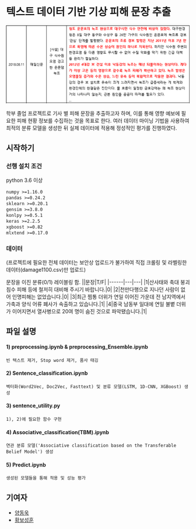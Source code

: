 # 텍스트 데이터 기반 기상 피해 문장 추출


![aaa](./img/result1.PNG)

학부 졸업 프로젝트로 기사 별 피해 문장을 추출하고자 하며, 이를 통해 영향 예보에 필요한 피해 현황 정보를 수집하는 것을 목표로 한다. 여러 데이터 마이닝 기법을 사용하여 최적의 분류 모델을 생성한 뒤 실제 데이터에 적용해 정성적인 평가를 진행하였다.

## 시작하기

### 선행 설치 조건

python 3.6 이상

```
numpy >=1.16.0
pandas >=0.24.2
sklearn >=0.20.1
gensim >=3.8.0
konlpy >=0.5.1
keras >=2.2.5
xgboost >=0.82
mlxtend >=0.17.0
```
### 데이터

(프로젝트에 필요한 전체 데이터는 보안상 업로드가 불가하여 직접 크롤링 및 라벨링한 데이터(damage1100.csv)만 업로드)

문장을 이진 분류(0/1) 레이블링 함.
||문장|T/F|
|------|---|---|
|1|산사태와 축대 붕괴 침수 피해 등에 철저히 대비해 주시기 바랍니다.|0|
|2|천만다행으로 지나던 사람이 없어 인명피해는 없었습니다.|0|
|3|최근 찜통 더위가 연일 이어진 가운데 전 남지역에서 가축과 양식 어류 폐사가 속출하고 있습니다.|1|
|4|중국 남동부 일대에 연일 불볕 더위가 이어지면서 열사병으로 20여 명이 숨진 것으로 파악됐습니다.|1|

## 파일 설명
#### 1) preprocessing.ipynb \& preprocessing_Ensemble.ipynb

    빈 텍스트 제거, Stop word 제거, 품사 태깅

#### 2) Sentence_classification.ipynb

    벡터화(Word2Vec, Doc2Vec, Fasttext) 및 분류 모델(LSTM, 1D-CNN, XGBoost) 생성

#### 3) sentence_utility.py

    1), 2)에 필요한 함수 구현

#### 4) Associative_classification(TBM).ipynb

    연관 분류 모델('Associative classification based on the Transferable Belief Model') 생성 

#### 5) Predict.ipynb

    생성된 모델들을 통해 적용 및 성능 평가

## 기여자

* [양동욱](dongwook412@naver.com)
* [황보성훈](thehb01@gmail.com)
